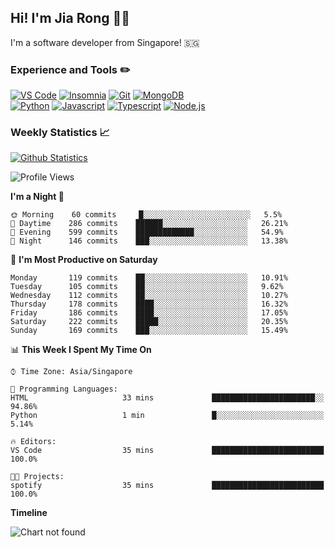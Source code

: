 ## Hi! I'm Jia Rong 👋🏻

I'm a software developer from Singapore! 🇸🇬

### Experience and Tools ✏️
[![VS Code](https://img.shields.io/badge/VS%20Code-007acc?style=for-the-badge&logo=visual-studio-code&logoColor=white)](https://code.visualstudio.com)
[![Insomnia](https://img.shields.io/badge/Insomina-5849be?style=for-the-badge&logo=insomnia&logoColor=white)](https://insomnia.rest/)
[![Git](https://img.shields.io/badge/Git-f05032?style=for-the-badge&logo=git&logoColor=white)](https://git-scm.com/)
[![MongoDB](https://img.shields.io/badge/MongoDB-47a248?style=for-the-badge&logo=mongodb&logoColor=white)](https://www.mongodb.com/)    
[![Python](https://img.shields.io/badge/Python-3776ab?style=for-the-badge&logo=python&logoColor=white)](https://www.python.org/)
[![Javascript](https://img.shields.io/badge/Javascript-f7df1e?style=for-the-badge&logo=javascript&logoColor=white)](https://developer.mozilla.org/en-US/docs/Web/JavaScript)
[![Typescript](https://img.shields.io/badge/Typescript-007acc?style=for-the-badge&logo=typescript&logoColor=white)](https://www.typescriptlang.org/)
[![Node.js](https://img.shields.io/badge/Node.js-339933?style=for-the-badge&logo=node.js&logoColor=white)](https://nodejs.org/en/)

### Weekly Statistics 📈
[![Github Statistics](https://github-readme-stats.vercel.app/api?username=fourjr&count_private=true)](https://github.com/anuraghazra/github-readme-stats)

<!--START_SECTION:waka-->
![Profile Views](http://img.shields.io/badge/Profile%20Views-10-blue)

**I'm a Night 🦉** 

```text
🌞 Morning    60 commits     █░░░░░░░░░░░░░░░░░░░░░░░░   5.5% 
🌆 Daytime    286 commits    ██████░░░░░░░░░░░░░░░░░░░   26.21% 
🌃 Evening    599 commits    █████████████░░░░░░░░░░░░   54.9% 
🌙 Night      146 commits    ███░░░░░░░░░░░░░░░░░░░░░░   13.38%

```
📅 **I'm Most Productive on Saturday** 

```text
Monday       119 commits    ██░░░░░░░░░░░░░░░░░░░░░░░   10.91% 
Tuesday      105 commits    ██░░░░░░░░░░░░░░░░░░░░░░░   9.62% 
Wednesday    112 commits    ██░░░░░░░░░░░░░░░░░░░░░░░   10.27% 
Thursday     178 commits    ████░░░░░░░░░░░░░░░░░░░░░   16.32% 
Friday       186 commits    ████░░░░░░░░░░░░░░░░░░░░░   17.05% 
Saturday     222 commits    █████░░░░░░░░░░░░░░░░░░░░   20.35% 
Sunday       169 commits    ███░░░░░░░░░░░░░░░░░░░░░░   15.49%

```


📊 **This Week I Spent My Time On** 

```text
⌚︎ Time Zone: Asia/Singapore

💬 Programming Languages: 
HTML                     33 mins             ███████████████████████░░   94.86% 
Python                   1 min               █░░░░░░░░░░░░░░░░░░░░░░░░   5.14%

🔥 Editors: 
VS Code                  35 mins             █████████████████████████   100.0%

🐱‍💻 Projects: 
spotify                  35 mins             █████████████████████████   100.0%

```

**Timeline**

![Chart not found](https://github.com/fourjr/fourjr/blob/master/charts/bar_graph.png) 


<!--END_SECTION:waka-->
